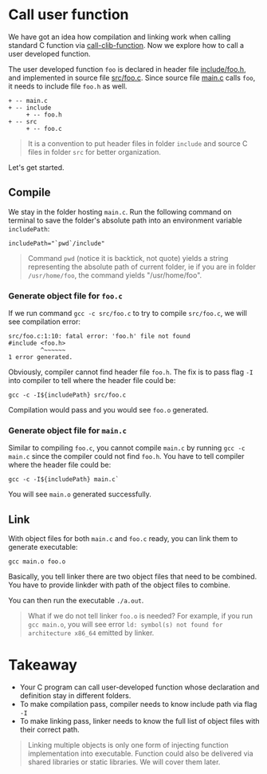 # Call user function

We have got an idea how compilation and linking work when calling standard C function via [call-clib-function](../call-clib-function/README.md). Now we explore how to call a user developed function.

The user developed function `foo` is declared in header file [include/foo.h](./include/foo.h), and implemented in source file [src/foo.c](./include/foo.h). Since source file [main.c](./main.c) calls `foo`, it needs to include file `foo.h` as well.

```
+ -- main.c
+ -- include
     + -- foo.h
+ -- src
     + -- foo.c
```

> It is a convention to put header files in folder `include` and source C files in folder `src` for better organization.

Let's get started.

## Compile

We stay in the folder hosting `main.c`. Run the following command on terminal to save the folder's absolute path into an environment variable `includePath`:

```
includePath="`pwd`/include"
```

> Command `pwd` (notice it is backtick, not quote) yields a string representing the absolute path of current folder, ie if you are in folder `/usr/home/foo`, the command yields "/usr/home/foo".

### Generate object file for `foo.c`

If we run command `gcc -c src/foo.c` to try to compile `src/foo.c`, we will see compilation error:
```
src/foo.c:1:10: fatal error: 'foo.h' file not found
#include <foo.h>
         ^~~~~~~
1 error generated.
```

Obviously, compiler cannot find header file `foo.h`. The fix is to pass flag `-I` into compiler to tell where the header file could be:
```
gcc -c -I${includePath} src/foo.c
```

Compilation would pass and you would see `foo.o` generated.

### Generate object file for `main.c`

Similar to compiling `foo.c`, you cannot compile `main.c` by running `gcc -c main.c` since the compiler could not find `foo.h`. You have to tell compiler where the header file could be:
```
gcc -c -I${includePath} main.c`
```

You will see `main.o` generated successfully.

## Link

With object files for both `main.c` and `foo.c` ready, you can link them to generate executable:
```
gcc main.o foo.o
```

Basically, you tell linker there are two object files that need to be combined. You have to provide linkder with path of the object files to combine.

You can then run the executable `./a.out`.

> What if we do not tell linker `foo.o` is needed? For example, if you run `gcc main.o`, you will see error `ld: symbol(s) not found for architecture x86_64` emitted by linker.

# Takeaway

* Your C program can call user-developed function whose declaration and definition stay in different folders.
* To make compilation pass, compiler needs to know include path via flag `-I`
* To make linking pass, linker needs to know the full list of object files with their correct path.

> Linking multiple objects is only one form of injecting function implementation into executable. Function could also be delivered via shared libraries or static libraries. We will cover them later.

